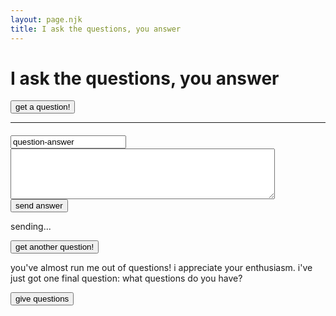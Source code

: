 ```yaml
---
layout: page.njk
title: I ask the questions, you answer
---
```



# I ask the questions, you answer 
<link rel="stylesheet" href="/assets/q-and-a-styles.css">

<button class ="get-question rounded-xl py-px px-4 text-2xl border-1 border-onwardFontColor bg-onwardPurplish" type="submit">get a question!</button>

<hr class=invisible>
<h4 class="question"></h4>
<form class = "gform invisible" id = "response-form" action="https://script.google.com/macros/s/AKfycbzXOpOGUv7e9Pj5TCHHCb6d6_Sy0OEvqN9g4-bPSH3Qnj4g8KalXpxoAa5Uobi_WWT4Hw/exec" method="POST">
  <input type="text" id="what-question" name="question" class = "hidden" value="question-answer">
  <textarea name="answer" rows="5" cols="50"  class = "px-2 py-0.5 rounded border-1 border-onwardVeryDarkBlue font-spacious bg-white" required></textarea>
  <br>
  <button type="submit" class="text-sm py-px px-4 rounded-xl border-1 border-onwardVeryDarkBlue bg-onwardPurplish">send answer</button>
</form>
<p id="js-form-sending" class="hidden">sending...</p>
<p id="js-form-response"></p>
<button class ="get-another-question hidden text-sm py-px px-4 rounded-xl border-1 border-onwardVeryDarkBlue bg-onwardPurplish" type="submit">get another question!</button>
<p class = "out-of-questions hidden"> you've almost run me out of questions! i appreciate your enthusiasm. i've just got one final question: what questions do you have? </p>
<button class ="give-questions hidden nice-btn" type="submit">give questions</button>

 <!-- background-color: var(--veryLightBlue);;
  font-family: sans-serif;
  border: 1.5px solid var(--veryDarkBlue);
  border-radius: 4px; -->


<script type="text/javascript">
  var questionsList = {{questions}};
  var toEnd = false;

  function giveQuestion(){
    document.getElementById("js-form-response").innerHTML=""
    this.classList.add("hidden");
    var itemIndex = Math.floor(Math.random() * questionsList.length)
    var item = questionsList[itemIndex];
    questionsList.splice(itemIndex, 1);
    document.querySelector("hr").classList.remove("invisible");
    document.querySelector(".question").innerText = item;
    document.querySelector("#response-form").classList.remove("invisible");
  }

  function receiveQuestions(){
    document.getElementById("js-form-response").innerHTML=""
    document.querySelector(".out-of-questions").classList.add("hidden");
    document.querySelector(".give-questions").classList.add("hidden");
    document.querySelector(".question").innerText = "what questions do you have?"
    document.querySelector("#response-form").classList.remove("invisible");
    toEnd = true;
  }

  document.querySelector(".get-question").addEventListener("click", giveQuestion);
  document.querySelector(".get-another-question").addEventListener("click", giveQuestion);
  document.querySelector(".give-questions").addEventListener("click", receiveQuestions);
  </script>

  <script type="text/javascript">
    (function() {
      // get all data in form and return object
      function getFormData(form) {
        var elements = form.elements;
        var honeypot;

        var fields = Object.keys(elements).filter(function(k) {
          if (elements[k].name === "honeypot") {
            honeypot = elements[k].value;
            return false;
          }
          return true;
        }).map(function(k) {
          if(elements[k].name !== undefined) {
            return elements[k].name;
          // special case for Edge's html collection
          }else if(elements[k].length > 0){
            return elements[k].item(0).name;
          }
        }).filter(function(item, pos, self) {
          return self.indexOf(item) == pos && item;
        });

        var formData = {};
        fields.forEach(function(name){
          var element = elements[name];

          // singular form elements just have one value
          formData[name] = element.value;

          // when our element has multiple items, get their values
          if (element.length) {
            var data = [];
            for (var i = 0; i < element.length; i++) {
              var item = element.item(i);
              if (item.checked || item.selected) {
                data.push(item.value);
              }
            }
            formData[name] = data.join(', ');
          }
        });

        // add form-specific values into the data
        formData.formDataNameOrder = JSON.stringify(fields);
        formData.formGoogleSheetName = form.dataset.sheet || "responses"; // default sheet name
        formData.formGoogleSendEmail
          = form.dataset.email || ""; // no email by default

        return {data: formData, honeypot: honeypot};
      }

      function handleFormSubmit(event) {  // handles form submit without any jquery
        event.preventDefault();           // we are submitting via xhr below

        document.getElementById("what-question").value = document.getElementsByClassName("question")[0].innerHTML;

        var form = event.target;
        var formData = getFormData(form);
        var data = formData.data;

        // If a honeypot field is filled, assume it was done so by a spam bot.
        if (formData.honeypot) {
          return false;
        }

        // disableAllButtons(form);
        document.getElementById("js-form-sending").classList.remove("hidden")
        var url = form.action;
        var xhr = new XMLHttpRequest();
        xhr.open('POST', url);
        // xhr.withCredentials = true;
        xhr.setRequestHeader("Content-Type", "application/x-www-form-urlencoded");
        xhr.onreadystatechange = function() {
            document.getElementById("js-form-sending").classList.add("hidden")
            if (xhr.readyState === 4 && xhr.status === 200) {
              form.reset();
              document.querySelector(".question").innerText="";
              document.querySelector("#response-form").classList.add("invisible");
              if (toEnd === false){
                document.getElementById("js-form-response").innerHTML = "thanks for the answer :)";
                console.log(questionsList.length);
                if (questionsList.length>0){
                  document.querySelector(".get-another-question").classList.remove("hidden");
                } else{
                  document.querySelector(".out-of-questions").classList.remove("hidden");
                  document.querySelector(".give-questions").classList.remove("hidden");
                }
              } else{
                document.getElementById("js-form-response").innerHTML = ":)";
              }

            }
        };
        // url encode form data for sending as post data
        var encoded = Object.keys(data).map(function(k) {
            return encodeURIComponent(k) + "=" + encodeURIComponent(data[k]);
        }).join('&');
        xhr.send(encoded);
      }

      function loaded() {
        // bind to the submit event of our form
        var forms = document.querySelectorAll("form.gform");
        for (var i = 0; i < forms.length; i++) {
          forms[i].addEventListener("submit", handleFormSubmit, false);
        }
      };
      document.addEventListener("DOMContentLoaded", loaded, false);

      function disableAllButtons(form) {
        var buttons = form.querySelectorAll("button");
        for (var i = 0; i < buttons.length; i++) {
          buttons[i].disabled = true;
        }
      }
    })();

  </script>



